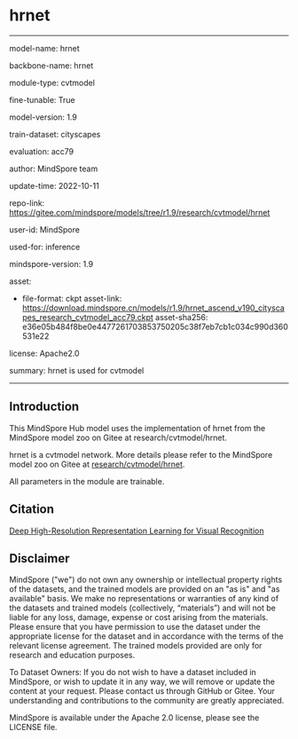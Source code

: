 # hrnet

---

model-name: hrnet

backbone-name: hrnet

module-type: cvtmodel

fine-tunable: True

model-version: 1.9

train-dataset: cityscapes

evaluation: acc79

author: MindSpore team

update-time: 2022-10-11

repo-link: <https://gitee.com/mindspore/models/tree/r1.9/research/cvtmodel/hrnet>

user-id: MindSpore

used-for: inference

mindspore-version: 1.9

asset:

-
    file-format: ckpt
    asset-link: <https://download.mindspore.cn/models/r1.9/hrnet_ascend_v190_cityscapes_research_cvtmodel_acc79.ckpt>
    asset-sha256: e36e05b484f8be0e4477261703853750205c38f7eb7cb1c034c990d360531e22

license: Apache2.0

summary: hrnet is used for cvtmodel

---

## Introduction

This MindSpore Hub model uses the implementation of hrnet from the MindSpore model zoo on Gitee at research/cvtmodel/hrnet.

hrnet is a cvtmodel network. More details please refer to the MindSpore model zoo on Gitee at [research/cvtmodel/hrnet](https://gitee.com/mindspore/models/blob/r1.9/research/cvtmodel/hrnet/README_CN.md).

All parameters in the module are trainable.

## Citation

[Deep High-Resolution Representation Learning for Visual Recognition](https://arxiv.org/pdf/1908.07919.pdf)

## Disclaimer

MindSpore ("we") do not own any ownership or intellectual property rights of the datasets, and the trained models are provided on an "as is" and "as available" basis. We make no representations or warranties of any kind of the datasets and trained models (collectively, “materials”) and will not be liable for any loss, damage, expense or cost arising from the materials. Please ensure that you have permission to use the dataset under the appropriate license for the dataset and in accordance with the terms of the relevant license agreement. The trained models provided are only for research and education purposes.

To Dataset Owners: If you do not wish to have a dataset included in MindSpore, or wish to update it in any way, we will remove or update the content at your request. Please contact us through GitHub or Gitee. Your understanding and contributions to the community are greatly appreciated.

MindSpore is available under the Apache 2.0 license, please see the LICENSE file.

